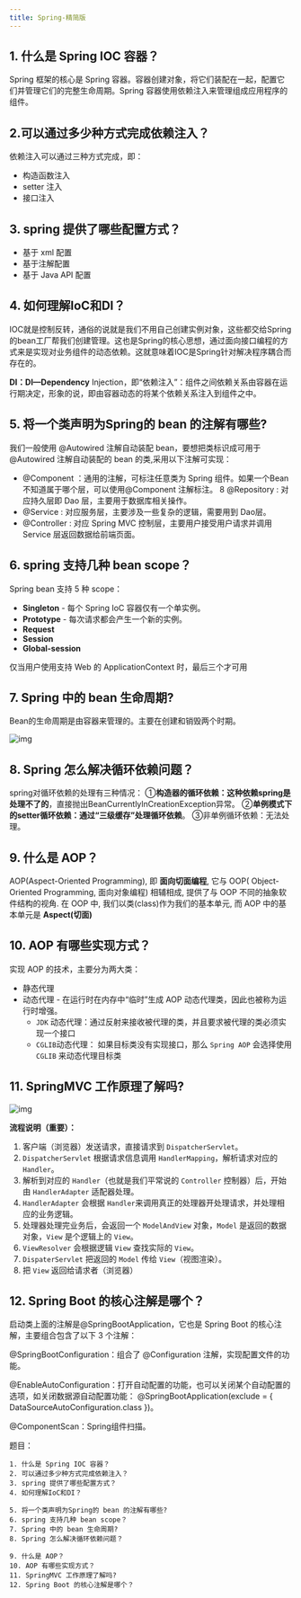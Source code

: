 ```yaml
---
title: Spring-精简版
---
```


## 1. 什么是 Spring IOC 容器？

Spring 框架的核心是 Spring 容器。容器创建对象，将它们装配在一起，配置它们并管理它们的完整生命周期。Spring 容器使用依赖注入来管理组成应用程序的组件。


## 2.可以通过多少种方式完成依赖注入？

依赖注入可以通过三种方式完成，即：

- 构造函数注入
- setter 注入
- 接口注入


## 3. spring 提供了哪些配置方式？

- 基于 xml 配置
- 基于注解配置
- 基于 Java API 配置


## 4. 如何理解IoC和DI？

IOC就是控制反转，通俗的说就是我们不用自己创建实例对象，这些都交给Spring的bean工厂帮我们创建管理。这也是Spring的核心思想，通过面向接口编程的方式来是实现对业务组件的动态依赖。这就意味着IOC是Spring针对解决程序耦合而存在的。

**DI：DI—Dependency** Injection，即“依赖注入”：组件之间依赖关系由容器在运行期决定，形象的说，即由容器动态的将某个依赖关系注入到组件之中。


## 5. 将一个类声明为Spring的 bean 的注解有哪些?

我们一般使用 @Autowired 注解自动装配 bean，要想把类标识成可用于 @Autowired 注解自动装配的 bean 的类,采用以下注解可实现：

- @Component ：通用的注解，可标注任意类为 Spring 组件。如果一个Bean不知道属于哪个层，可以使用@Component 注解标注。 8 @Repository : 对应持久层即 Dao 层，主要用于数据库相关操作。
- @Service : 对应服务层，主要涉及一些复杂的逻辑，需要用到 Dao层。
- @Controller : 对应 Spring MVC 控制层，主要用户接受用户请求并调用 Service 层返回数据给前端页面。


## 6. spring 支持几种 bean scope？

Spring bean 支持 5 种 scope：

- **Singleton** - 每个 Spring IoC 容器仅有一个单实例。
- **Prototype** - 每次请求都会产生一个新的实例。
- **Request**
- **Session**
- **Global-session**

仅当用户使用支持 Web 的 ApplicationContext 时，最后三个才可用


## 7. Spring 中的 bean 生命周期?

Bean的生命周期是由容器来管理的。主要在创建和销毁两个时期。

![img](https://qfedu-1254123199.cos.ap-nanjing.myqcloud.com/img/1583675090641_51.png)


## 8. Spring 怎么解决循环依赖问题？

spring对循环依赖的处理有三种情况： ①**构造器的循环依赖：这种依赖spring是处理不了的**，直接抛出BeanCurrentlylnCreationException异常。 ②**单例模式下的setter循环依赖：通过“三级缓存”处理循环依赖**。 ③非单例循环依赖：无法处理。


## 9. 什么是 AOP？

AOP(Aspect-Oriented Programming), 即 **面向切面编程**, 它与 OOP( Object-Oriented Programming, 面向对象编程) 相辅相成, 提供了与 OOP 不同的抽象软件结构的视角. 在 OOP 中, 我们以类(class)作为我们的基本单元, 而 AOP 中的基本单元是 **Aspect(切面)**


## 10. AOP 有哪些实现方式？

实现 AOP 的技术，主要分为两大类：

- 静态代理
- 动态代理 - 在运行时在内存中“临时”生成 AOP 动态代理类，因此也被称为运行时增强。
  - `JDK` 动态代理：通过反射来接收被代理的类，并且要求被代理的类必须实现一个接口 
  - `CGLIB`动态代理： 如果目标类没有实现接口，那么 `Spring AOP` 会选择使用 `CGLIB` 来动态代理目标类 


## 11. SpringMVC 工作原理了解吗?

![img](https://qfedu-1254123199.cos.ap-nanjing.myqcloud.com/img/SpingMVC-Process.jpg)


**流程说明（重要）：**

1. 客户端（浏览器）发送请求，直接请求到 `DispatcherServlet`。
2. `DispatcherServlet` 根据请求信息调用 `HandlerMapping`，解析请求对应的 `Handler`。
3. 解析到对应的 `Handler`（也就是我们平常说的 `Controller` 控制器）后，开始由 `HandlerAdapter` 适配器处理。
4. `HandlerAdapter` 会根据 `Handler`来调用真正的处理器开处理请求，并处理相应的业务逻辑。
5. 处理器处理完业务后，会返回一个 `ModelAndView` 对象，`Model` 是返回的数据对象，`View` 是个逻辑上的 `View`。
6. `ViewResolver` 会根据逻辑 `View` 查找实际的 `View`。
7. `DispaterServlet` 把返回的 `Model` 传给 `View`（视图渲染）。
8. 把 `View` 返回给请求者（浏览器）


## 12. Spring Boot 的核心注解是哪个？

启动类上面的注解是@SpringBootApplication，它也是 Spring Boot 的核心注解，主要组合包含了以下 3 个注解：

@SpringBootConfiguration：组合了 @Configuration 注解，实现配置文件的功能。

@EnableAutoConfiguration：打开自动配置的功能，也可以关闭某个自动配置的选项，如关闭数据源自动配置功能： @SpringBootApplication(exclude = { DataSourceAutoConfiguration.class })。

@ComponentScan：Spring组件扫描。



题目：
``` shell
1. 什么是 Spring IOC 容器？
2. 可以通过多少种方式完成依赖注入？
3. spring 提供了哪些配置方式？
4. 如何理解IoC和DI？

5. 将一个类声明为Spring的 bean 的注解有哪些?
6. spring 支持几种 bean scope？
7. Spring 中的 bean 生命周期?
8. Spring 怎么解决循环依赖问题？

9. 什么是 AOP？
10. AOP 有哪些实现方式？
11. SpringMVC 工作原理了解吗?
12. Spring Boot 的核心注解是哪个？
```